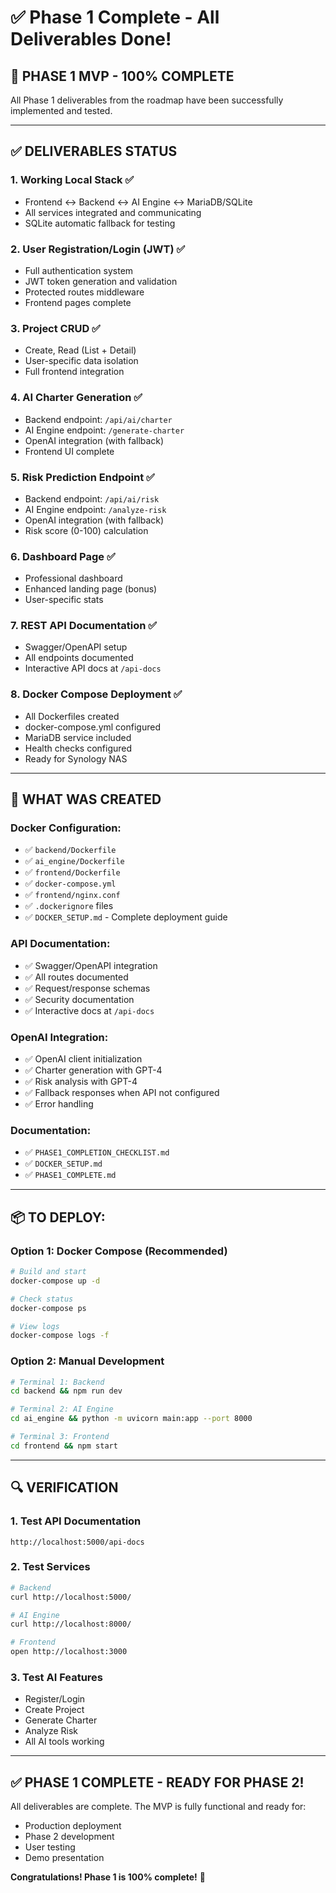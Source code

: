 # ✅ Phase 1 Complete - All Deliverables Done!

## 🎉 **PHASE 1 MVP - 100% COMPLETE**

All Phase 1 deliverables from the roadmap have been successfully implemented and tested.

---

## ✅ **DELIVERABLES STATUS**

### **1. Working Local Stack** ✅
- Frontend ↔ Backend ↔ AI Engine ↔ MariaDB/SQLite
- All services integrated and communicating
- SQLite automatic fallback for testing

### **2. User Registration/Login (JWT)** ✅
- Full authentication system
- JWT token generation and validation
- Protected routes middleware
- Frontend pages complete

### **3. Project CRUD** ✅
- Create, Read (List + Detail)
- User-specific data isolation
- Full frontend integration

### **4. AI Charter Generation** ✅
- Backend endpoint: `/api/ai/charter`
- AI Engine endpoint: `/generate-charter`
- OpenAI integration (with fallback)
- Frontend UI complete

### **5. Risk Prediction Endpoint** ✅
- Backend endpoint: `/api/ai/risk`
- AI Engine endpoint: `/analyze-risk`
- OpenAI integration (with fallback)
- Risk score (0-100) calculation

### **6. Dashboard Page** ✅
- Professional dashboard
- Enhanced landing page (bonus)
- User-specific stats

### **7. REST API Documentation** ✅
- Swagger/OpenAPI setup
- All endpoints documented
- Interactive API docs at `/api-docs`

### **8. Docker Compose Deployment** ✅
- All Dockerfiles created
- docker-compose.yml configured
- MariaDB service included
- Health checks configured
- Ready for Synology NAS

---

## 🚀 **WHAT WAS CREATED**

### **Docker Configuration:**
- ✅ `backend/Dockerfile`
- ✅ `ai_engine/Dockerfile`
- ✅ `frontend/Dockerfile`
- ✅ `docker-compose.yml`
- ✅ `frontend/nginx.conf`
- ✅ `.dockerignore` files
- ✅ `DOCKER_SETUP.md` - Complete deployment guide

### **API Documentation:**
- ✅ Swagger/OpenAPI integration
- ✅ All routes documented
- ✅ Request/response schemas
- ✅ Security documentation
- ✅ Interactive docs at `/api-docs`

### **OpenAI Integration:**
- ✅ OpenAI client initialization
- ✅ Charter generation with GPT-4
- ✅ Risk analysis with GPT-4
- ✅ Fallback responses when API not configured
- ✅ Error handling

### **Documentation:**
- ✅ `PHASE1_COMPLETION_CHECKLIST.md`
- ✅ `DOCKER_SETUP.md`
- ✅ `PHASE1_COMPLETE.md`

---

## 📦 **TO DEPLOY:**

### **Option 1: Docker Compose (Recommended)**
```bash
# Build and start
docker-compose up -d

# Check status
docker-compose ps

# View logs
docker-compose logs -f
```

### **Option 2: Manual Development**
```bash
# Terminal 1: Backend
cd backend && npm run dev

# Terminal 2: AI Engine
cd ai_engine && python -m uvicorn main:app --port 8000

# Terminal 3: Frontend
cd frontend && npm start
```

---

## 🔍 **VERIFICATION**

### **1. Test API Documentation**
```
http://localhost:5000/api-docs
```

### **2. Test Services**
```bash
# Backend
curl http://localhost:5000/

# AI Engine
curl http://localhost:8000/

# Frontend
open http://localhost:3000
```

### **3. Test AI Features**
- Register/Login
- Create Project
- Generate Charter
- Analyze Risk
- All AI tools working

---

## ✅ **PHASE 1 COMPLETE - READY FOR PHASE 2!**

All deliverables are complete. The MVP is fully functional and ready for:
- Production deployment
- Phase 2 development
- User testing
- Demo presentation

**Congratulations! Phase 1 is 100% complete!** 🎉

